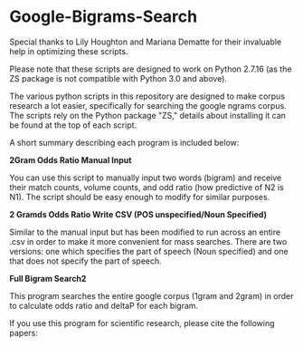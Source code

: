 # Google-Bigrams-Search

Special thanks to Lily Houghton and Mariana Dematte for their invaluable help in optimizing these scripts.

Please note that these scripts are designed to work on Python 2.7.16 (as the ZS package is not compatible with Python 3.0 and above). 

The various python scripts in this repository are designed to make corpus research a lot easier, specifically for searching the google ngrams corpus. The scripts rely on the Python package "ZS," details about installing it can be found at the top of each script.

A short summary describing each program is included below:

**2Gram Odds Ratio Manual Input**

   You can use this script to manually input two words (bigram) and receive their match counts, volume counts, and 
   odd ratio (how predictive of N2 is N1). 
   The script should be easy enough to modify for similar purposes.

**2 Gramds Odds Ratio Write CSV (POS unspecified/Noun Specified)**

   Similar to the manual input but has been modified to run across an entire .csv in order to make it more convenient for mass searches. 
   There are two versions: one which specifies the part of speech (Noun specified) and one that does not specify the part of speech.
    
**Full Bigram Search2**

   This program searches the entire google corpus (1gram and 2gram) in order to calculate odds ratio and deltaP for each bigram.

If you use this program for scientific research, please cite the following papers:

